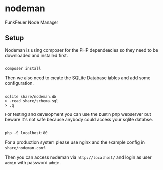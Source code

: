 # nodeman
FunkFeuer Node Manager

## Setup

Nodeman is using composer for the PHP dependencies so they
need to be downloaded and installed first.

<code>
composer install
</code>

Then we also need to create the SQLite Database tables and
add some configuration.

<code>
sqlite share/nodeman.db
> .read share/schema.sql
> .q
</code>


For testing and development you can use the builtin php
webserver but beware it's not safe because anybody could
access your sqlite databse.

<code>
php -S localhost:80
</code>

For a production system please use nginx and the example
config in `share/nodeman.conf`.


Then you can access nodeman via `http://localhost/` and login
as user `admin` with password `admin`.


